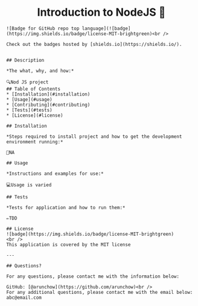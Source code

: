 # <h1 align="center">Introduction to NodeJS 👋</h1>
    ![Badge for GitHub repo top language](![badge](https://img.shields.io/badge/license-MIT-brightgreen)<br />
    
    Check out the badges hosted by [shields.io](https://shields.io/).
    
    
    ## Description 
    
    *The what, why, and how:* 
    
    🔍Nod JS project
    ## Table of Contents
    * [Installation](#installation)
    * [Usage](#usage)
    * [Contributing](#contributing)
    * [Tests](#tests)
    * [License](#license)
    
    ## Installation
    
    *Steps required to install project and how to get the development environment running:*
    
    💾NA
    
    ## Usage 
    
    *Instructions and examples for use:*
    
    💻Usage is varied
    
    ## Tests
    
    *Tests for application and how to run them:*
    
    ✏️TDD
    
    ## License
    ![badge](https://img.shields.io/badge/license-MIT-brightgreen)
    <br />
    This application is covered by the MIT license
    
    ---
    
    ## Questions?
    
    For any questions, please contact me with the information below:
    
    GitHub: [@arunchow](https://github.com/arunchow)<br />
    For any additional questions, please contact me with the email below:
    abc@email.com
    